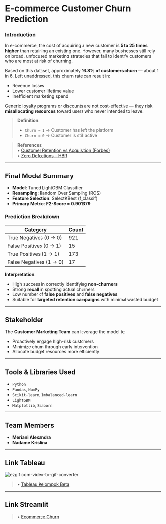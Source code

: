 # E-commerce Customer Churn Prediction

### Introduction
In e-commerce, the cost of acquiring a new customer is **5 to 25 times higher** than retaining an existing one. However, many businesses still rely on broad, unfocused marketing strategies that fail to identify customers who are most at risk of churning.

Based on this dataset, approximately **16.8% of customers churn** — about 1 in 6. Left unaddressed, this churn rate can result in:
- Revenue losses  
- Lower customer lifetime value  
- Inefficient marketing spend  

Generic loyalty programs or discounts are not cost-effective — they risk **misallocating resources** toward users who never intended to leave.

> **Definition**:  
> - `Churn = 1` → Customer has left the platform  
> - `Churn = 0` → Customer is still active  

> **References**:  
> • [Customer Retention vs Acquisition (Forbes)](https://www.forbes.com/councils/forbesbusinesscouncil/2022/12/12/customer-retention-versus-customer-acquisition)  
> • [Zero Defections – HBR](https://hbr.org/1990/09/zero-defections-quality-comes-to-services)

---

## Final Model Summary

- **Model**: Tuned LightGBM Classifier  
- **Resampling**: Random Over Sampling (ROS)  
- **Feature Selection**: SelectKBest (f_classif)  
- **Primary Metric**: **F2-Score = 0.901379**

### Prediction Breakdown
| Category                       | Count |
|--------------------------------|-------|
| True Negatives (0 → 0)      | 921   |
| False Positives (0 → 1)     | 15    |
| True Positives (1 → 1)      | 173   |
| False Negatives (1 → 0)     | 17     |

**Interpretation**:
- High success in correctly identifying **non-churners**
- Strong **recall** in spotting actual churners
- Low number of **false positives** and **false negatives**
- Suitable for **targeted retention campaigns** with minimal wasted budget

---

## Stakeholder

The **Customer Marketing Team** can leverage the model to:
- Proactively engage high-risk customers  
- Minimize churn through early intervention  
- Allocate budget resources more efficiently

---

## Tools & Libraries Used
- `Python`
- `Pandas`, `NumPy`
- `Scikit-learn`, `Imbalanced-learn`
- `LightGBM`
- `Matplotlib`, `Seaborn`
---

## Team Members
- **Meriani Alexandra**  
- **Nadame Kristina**
---

## Link Tableau
![ezgif com-video-to-gif-converter](https://github.com/user-attachments/assets/afa70d6c-9c33-41b7-8a62-8e5f19ba2486)
>
>• [Tableau Kelompok Beta](https://public.tableau.com/views/E-commerceCustomerChurnBetaGroupJCDS2904/E-commerceCustomerChurnReport?:language=en-US&:sid=&:redirect=auth&:display_count=n&:origin=viz_share_link)

---
## Link Streamlit
>• [Ecommerce Churn](https://ecommercechurn.streamlit.app/)
